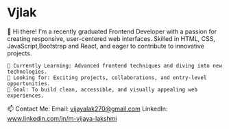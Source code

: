 # Vjlak
👋 Hi there! I’m a recently graduated Frontend Developer with a passion for creating responsive, user-centered web interfaces. Skilled in HTML, CSS, JavaScript,Bootstrap and React, and eager to contribute to innovative projects.

    🌱 Currently Learning: Advanced frontend techniques and diving into new technologies.
    🚀 Looking for: Exciting projects, collaborations, and entry-level opportunities.
    🎨 Goal: To build clean, accessible, and visually appealing web experiences.

📫 Contact Me:
    Email: vijayalak270@gmail.com
    LinkedIn: www.linkedin.com/in/m-vijaya-lakshmi
